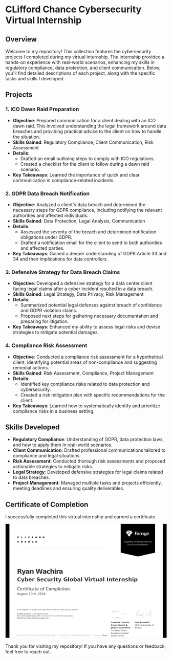 # CLifford Chance Cybersecurity Virtual Internship
## Overview

Welcome to my repository! This collection features the cybersecurity projects I completed during my virtual internship. The internship provided a hands-on experience with real-world scenarios, enhancing my skills in regulatory compliance, data protection, and client communication. Below, you'll find detailed descriptions of each project, along with the specific tasks and skills I developed.

## Projects

### 1. **ICO Dawn Raid Preparation**
   - **Objective**: Prepared communication for a client dealing with an ICO dawn raid. This involved understanding the legal framework around data breaches and providing practical advice to the client on how to handle the situation.
   - **Skills Gained**: Regulatory Compliance, Client Communication, Risk Assessment
   - **Details**: 
     - Drafted an email outlining steps to comply with ICO regulations.
     - Created a checklist for the client to follow during a dawn raid scenario.
   - **Key Takeaways**: Learned the importance of quick and clear communication in compliance-related incidents.

### 2. **GDPR Data Breach Notification**
   - **Objective**: Analyzed a client's data breach and determined the necessary steps for GDPR compliance, including notifying the relevant authorities and affected individuals.
   - **Skills Gained**: Data Protection, Legal Analysis, Communication
   - **Details**: 
     - Assessed the severity of the breach and determined notification obligations under GDPR.
     - Drafted a notification email for the client to send to both authorities and affected parties.
   - **Key Takeaways**: Gained a deeper understanding of GDPR Article 33 and 34 and their implications for data controllers.

### 3. **Defensive Strategy for Data Breach Claims**
   - **Objective**: Developed a defensive strategy for a data center client facing legal claims after a cyber incident resulted in a data breach.
   - **Skills Gained**: Legal Strategy, Data Privacy, Risk Management
   - **Details**: 
     - Summarized potential legal defenses against breach of confidence and GDPR violation claims.
     - Proposed next steps for gathering necessary documentation and preparing for litigation.
   - **Key Takeaways**: Enhanced my ability to assess legal risks and devise strategies to mitigate potential damages.

### 4. **Compliance Risk Assessment**
   - **Objective**: Conducted a compliance risk assessment for a hypothetical client, identifying potential areas of non-compliance and suggesting remedial actions.
   - **Skills Gained**: Risk Assessment, Compliance, Project Management
   - **Details**: 
     - Identified key compliance risks related to data protection and cybersecurity.
     - Created a risk mitigation plan with specific recommendations for the client.
   - **Key Takeaways**: Learned how to systematically identify and prioritize compliance risks in a business setting.

## Skills Developed

- **Regulatory Compliance**: Understanding of GDPR, data protection laws, and how to apply them in real-world scenarios.
- **Client Communication**: Drafted professional communications tailored to compliance and legal situations.
- **Risk Assessment**: Conducted thorough risk assessments and proposed actionable strategies to mitigate risks.
- **Legal Strategy**: Developed defensive strategies for legal claims related to data breaches.
- **Project Management**: Managed multiple tasks and projects efficiently, meeting deadlines and ensuring quality deliverables.

## Certificate of Completion

I successfully completed this virtual internship and earned a certificate. 

![Certificate](Certificate.PNG)

Thank you for visiting my repository! If you have any questions or feedback, feel free to reach out.


